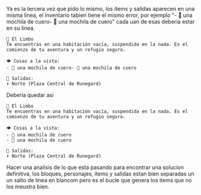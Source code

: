 Ya es la tercera vez que pido lo mismo, los items y salidas aparecen en una misma linea, el inventario tabien tiene el mismo error, por ejemplo "- 🎒 una mochila de cuero- 🎒 una mochila de cuero" cada uan de esas deberia estar en su linea.

```
📍 El Limbo
Te encuentras en una habitación vacía, suspendida en la nada. Es el comienzo de tu aventura y un refugio seguro.

👁️ Cosas a la vista:
- 🎒 una mochila de cuero- 🎒 una mochila de cuero

🚪 Salidas:
⬆️ Norte (Plaza Central de Runegard)
```

Deberia quedar asi

```
📍 El Limbo
Te encuentras en una habitación vacía, suspendida en la nada. Es el comienzo de tu aventura y un refugio seguro.

👁️ Cosas a la vista:
- 🎒 una mochila de cuero
- 🎒 una mochila de cuero

🚪 Salidas:
⬆️ Norte (Plaza Central de Runegard)
```

Hacer una analisis de lo que esta pasando para encontrar una solucion definitiva, los bloques, personajes, items y salidas estan bien separadas un un salto de linea en blancom pero es el bucle que genera los items que no los meustra bien.